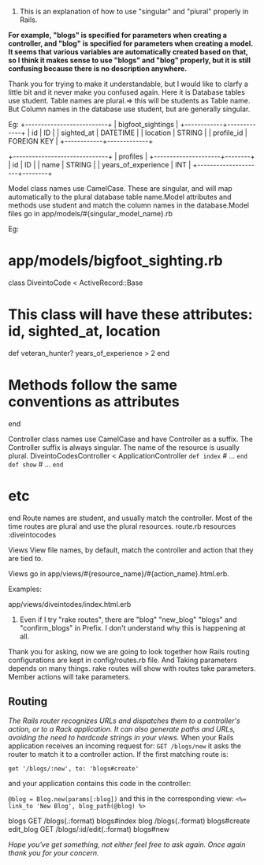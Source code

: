 1. This is an explanation of how to use "singular" and "plural" properly in Rails.

**For example, "blogs" is specified for parameters when creating a controller, and "blog" is specified for parameters when creating a model. It seems that various variables are automatically created based on that, so I think it makes sense to use "blogs" and "blog" properly, but it is still confusing because there is no description anywhere.**  

Thank you for trying to make it understandable, but I would like to clarfy a little bit and it never make you confused again.
Here it is Database tables use student. Table names are plural.=> this will be students as Table name.
But Column names in the database use student, but are generally singular.

Eg:
+--------------------------+
| bigfoot_sightings        |
+------------+-------------+
| id         | ID          |
| sighted_at | DATETIME    |
| location   | STRING      |
| profile_id | FOREIGN KEY |
+------------+-------------+

+------------------------------+
| profiles                     |
+---------------------+--------+
| id                  | ID     |
| name                | STRING |
| years_of_experience | INT    |
+---------------------+--------+

Model class names use CamelCase. These are singular, and will map automatically to the plural database table name.Model attributes and methods use student and match the column names in the database.Model files go in app/models/#{singular_model_name}.rb

Eg:
# app/models/bigfoot_sighting.rb
class DiveintoCode < ActiveRecord::Base
  # This class will have these attributes: id, sighted_at, location
  def veteran_hunter?
    years_of_experience > 2
  end
  # Methods follow the same conventions as attributes
end

Controller class names use CamelCase and have Controller as a suffix. The Controller suffix is always singular. The name of the resource is usually plural.
DiveintoCodesController < ApplicationController
  `def index`
    # ...
  `end`
  `def show`
    # ...
  `end`
  # etc
end
Route names are student, and usually match the controller. Most of the time routes are plural and use the plural resources.
route.rb
resources :diveintocodes

Views
View file names, by default, match the controller and action that they are tied to.

Views go in app/views/#{resource_name}/#{action_name}.html.erb.

Examples:

app/views/diveintodes/index.html.erb


1. Even if I try "rake routes", there are "blog" "new_blog" "blogs" and "confirm_blogs" in Prefix. I don't understand why this is happening at all.

Thank you for asking, now we are going to look together how Rails routing configurations are kept in config/routes.rb file. And Taking parameters depends on many things. rake routes will show with routes take parameters. Member actions will take parameters.
## Routing 
*The Rails router recognizes URLs and dispatches them to a controller's action, or to a Rack application. It can also generate paths and URLs, avoiding the need to hardcode strings in your views.*
 When your Rails application receives an incoming request for:
`GET /blogs/new`
it asks the router to match it to a controller action. If the first matching route is:

`get '/blogs/:new', to: 'blogs#create'`

and your application contains this code in the controller:

`@blog = Blog.new(params[:blog])`
and this in the corresponding view:
`<%= link_to 'New Blog', blog_path(@blog) %>`



blogs    GET        /blogs(.:format)          blogs#index
         blog       /blogs(.:format)          blogs#create
edit_blog GET       /blogs/:id/edit(.:format) blogs#new

*Hope you've get something, not either feel free to ask again. Once again thank you for your concern.*

